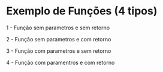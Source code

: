 # Exemplo de Funções (4 tipos)
1 - Função sem parametros e sem retorno

2 - Função sem parametros e com retorno

3 - Função com parametros e sem retorno 

4 - Função com paramentros e com retorno

